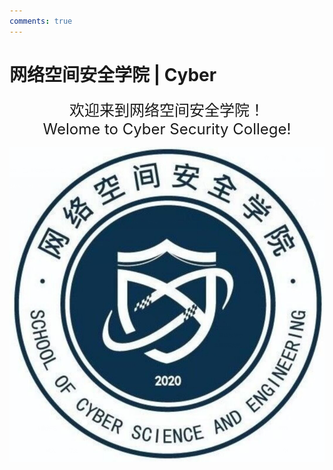 ```yaml
---
comments: true
---
```


# 网络空间安全学院 | Cyber

<div align="center" style="font-size: 24px;">
欢迎来到网络空间安全学院！
<br>
Welome to Cyber Security College!
</div>

![网络空间安全学院](image.png)

